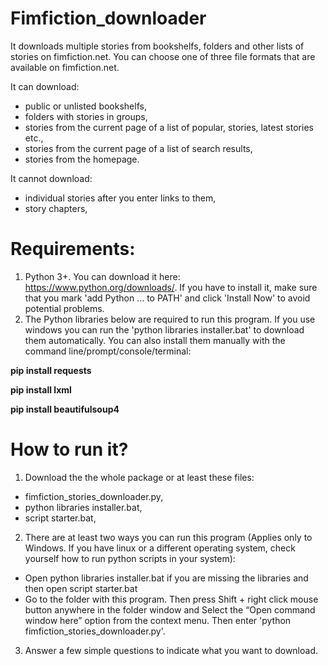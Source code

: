 # Fimfiction_downloader
It downloads multiple stories from bookshelfs, folders and other lists of stories on fimfiction.net. You can choose one of three file formats that are available on fimfiction.net.

It can download:
- public or unlisted bookshelfs,
- folders with stories in groups,
- stories from the current page of a list of popular, stories, latest stories etc.,
- stories from the current page of a list of search results,
- stories from the homepage.

It cannot download:
- individual stories after you enter links to them,
- story chapters,

# Requirements:
1. Python 3+. You can download it here: https://www.python.org/downloads/. If you have to install it, make sure that you mark 'add Python ... to PATH' and click 'Install Now' to avoid potential problems.
2. The Python libraries below are required to run this program. If you use windows you can run the 'python libraries installer.bat' to download them automatically. You can also install them manually with the command line/prompt/console/terminal:

**pip install requests**

**pip install lxml**

**pip install beautifulsoup4**
  
# How to run it?
1. Download the the whole package or at least these files:
- fimfiction_stories_downloader.py,
- python libraries installer.bat,
- script starter.bat,
2. There are at least two ways you can run this program (Applies only to Windows. If you have linux or a different operating system, check yourself how to run python scripts in your system):
- Open python libraries installer.bat if you are missing the libraries and then open script starter.bat
- Go to the folder with this program. Then press Shift + right click mouse button anywhere in the folder window and Select the “Open command window here” option from the context menu. Then enter 'python fimfiction_stories_downloader.py'.
3. Answer a few simple questions to indicate what you want to download.
